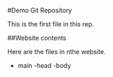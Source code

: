 #Demo Git Repository

This is  the first file in this rep.

##Website contents

Here are the files in nthe website.
- main
-head
-body